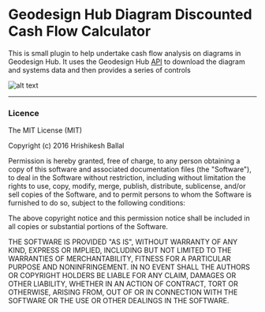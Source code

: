 # Geodesign Hub Diagram Discounted Cash Flow Calculator
This is small plugin to help undertake cash flow analysis on diagrams in Geodesign Hub. It uses the Geodesign Hub [API](http://www.geodesignhub.com/api/) to download the diagram and systems data and then provides a series of controls  

![alt text][logo]

[logo]: http://i.imgur.com/LbxYEQV.png "Geodesign Hub Diagram Discounted Cash Flow"




---
### Licence
The MIT License (MIT)

Copyright (c) 2016 Hrishikesh Ballal

Permission is hereby granted, free of charge, to any person obtaining a copy
of this software and associated documentation files (the "Software"), to deal
in the Software without restriction, including without limitation the rights
to use, copy, modify, merge, publish, distribute, sublicense, and/or sell
copies of the Software, and to permit persons to whom the Software is
furnished to do so, subject to the following conditions:

The above copyright notice and this permission notice shall be included in all
copies or substantial portions of the Software.

THE SOFTWARE IS PROVIDED "AS IS", WITHOUT WARRANTY OF ANY KIND, EXPRESS OR
IMPLIED, INCLUDING BUT NOT LIMITED TO THE WARRANTIES OF MERCHANTABILITY,
FITNESS FOR A PARTICULAR PURPOSE AND NONINFRINGEMENT. IN NO EVENT SHALL THE
AUTHORS OR COPYRIGHT HOLDERS BE LIABLE FOR ANY CLAIM, DAMAGES OR OTHER
LIABILITY, WHETHER IN AN ACTION OF CONTRACT, TORT OR OTHERWISE, ARISING FROM,
OUT OF OR IN CONNECTION WITH THE SOFTWARE OR THE USE OR OTHER DEALINGS IN THE
SOFTWARE.
